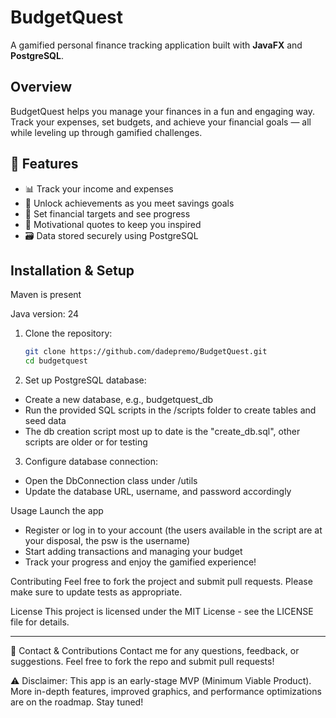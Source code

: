 # BudgetQuest

A gamified personal finance tracking application built with **JavaFX** and **PostgreSQL**.

## Overview

BudgetQuest helps you manage your finances in a fun and engaging way. Track your expenses, set budgets, and achieve your financial goals — all while leveling up through gamified challenges.

## 🚀 Features
- 📊 Track your income and expenses
- 🧩 Unlock achievements as you meet savings goals
- 🎯 Set financial targets and see progress
- 🧠 Motivational quotes to keep you inspired
- 🗃️ Data stored securely using PostgreSQL

## Installation & Setup

Maven is present

Java version: 24

1. Clone the repository:

   ```bash
   git clone https://github.com/dadepremo/BudgetQuest.git
   cd budgetquest
2. Set up PostgreSQL database:
- Create a new database, e.g., budgetquest_db
- Run the provided SQL scripts in the /scripts folder to create tables and seed data
- The db creation script most up to date is the "create_db.sql", other scripts are older or for testing

3. Configure database connection:
- Open the DbConnection class under /utils
- Update the database URL, username, and password accordingly

Usage
Launch the app
- Register or log in to your account (the users available in the script are at your disposal, the psw is the username)
- Start adding transactions and managing your budget
- Track your progress and enjoy the gamified experience!

Contributing
Feel free to fork the project and submit pull requests. Please make sure to update tests as appropriate.

License
This project is licensed under the MIT License - see the LICENSE file for details.

---

🤝 Contact & Contributions
Contact me for any questions, feedback, or suggestions.
Feel free to fork the repo and submit pull requests!

⚠️ Disclaimer:
This app is an early-stage MVP (Minimum Viable Product).
More in-depth features, improved graphics, and performance optimizations are on the roadmap. Stay tuned!
